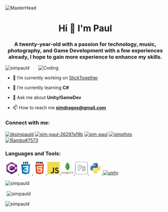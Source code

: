 ![MasterHead](https://miro.medium.com/v2/resize:fit:4800/format:webp/1*xnvIXeS5SidMSdc2bq-ANQ.gif)
<h1 align="center">Hi 👋 I'm Paul</h1>
<h3 align="center">A twenty-year-old with a passion for technology, music, photography, and Game Development with a few experiences already, I hope to gain more experience to enhance my skills.</h3>
<img align="right" alt="Coding" width="400" src="https://c.tenor.com/QWdPngpHxZ8AAAAd/family-guy-css.gif">

<p align="left"> <img src="https://komarev.com/ghpvc/?username=simpauld&label=Profile%20views&color=0e75b6&style=flat" alt="simpauld" /> </p>


- 🔭 I’m currently working on [StickTogether](https://www.youtube.com/watch?v=dQw4w9WgXcQ)

- 🌱 I’m currently learning **C#**

- 💬 Ask me about **Unity/GameDev**

- 📫 How to reach me **simdragos@gmail.com**

<h3 align="left">Connect with me:</h3>
<p align="left">
<a href="https://twitter.com/@simpauld" target="blank"><img align="center" src="https://raw.githubusercontent.com/rahuldkjain/github-profile-readme-generator/master/src/images/icons/Social/twitter.svg" alt="@simpauld" height="30" width="40" /></a>
<a href="https://linkedin.com/in/sim-paul-26297a19b" target="blank"><img align="center" src="https://raw.githubusercontent.com/rahuldkjain/github-profile-readme-generator/master/src/images/icons/Social/linked-in-alt.svg" alt="sim-paul-26297a19b" height="30" width="40" /></a>
<a href="https://stackoverflow.com/users/sim-paul" target="blank"><img align="center" src="https://raw.githubusercontent.com/rahuldkjain/github-profile-readme-generator/master/src/images/icons/Social/stack-overflow.svg" alt="sim-paul" height="30" width="40" /></a>
<a href="https://instagram.com/simpauld" target="blank"><img align="center" src="https://raw.githubusercontent.com/rahuldkjain/github-profile-readme-generator/master/src/images/icons/Social/instagram.svg" alt="simpfoto" height="30" width="40" /></a>
<a href="https://discord.gg/Rambo#7573" target="blank"><img align="center" src="https://raw.githubusercontent.com/rahuldkjain/github-profile-readme-generator/master/src/images/icons/Social/discord.svg" alt="Rambo#7573" height="30" width="40" /></a>
</p>

<h3 align="left">Languages and Tools:</h3>
<p align="left"> <a href="https://www.w3schools.com/cs/" target="_blank" rel="noreferrer"> <img src="https://raw.githubusercontent.com/devicons/devicon/master/icons/csharp/csharp-original.svg" alt="csharp" width="40" height="40"/> </a> <a href="https://www.w3schools.com/css/" target="_blank" rel="noreferrer"> <img src="https://raw.githubusercontent.com/devicons/devicon/master/icons/css3/css3-original-wordmark.svg" alt="css3" width="40" height="40"/> </a> <a href="https://www.w3.org/html/" target="_blank" rel="noreferrer"> <img src="https://raw.githubusercontent.com/devicons/devicon/master/icons/html5/html5-original-wordmark.svg" alt="html5" width="40" height="40"/> </a> <a href="https://developer.mozilla.org/en-US/docs/Web/JavaScript" target="_blank" rel="noreferrer"> <img src="https://raw.githubusercontent.com/devicons/devicon/master/icons/javascript/javascript-original.svg" alt="javascript" width="40" height="40"/> </a> <a href="https://www.mongodb.com/" target="_blank" rel="noreferrer"> <img src="https://raw.githubusercontent.com/devicons/devicon/master/icons/mongodb/mongodb-original-wordmark.svg" alt="mongodb" width="40" height="40"/> </a> <a href="https://www.photoshop.com/en" target="_blank" rel="noreferrer"> <img src="https://raw.githubusercontent.com/devicons/devicon/master/icons/photoshop/photoshop-line.svg" alt="photoshop" width="40" height="40"/> </a> <a href="https://www.python.org" target="_blank" rel="noreferrer"> <img src="https://raw.githubusercontent.com/devicons/devicon/master/icons/python/python-original.svg" alt="python" width="40" height="40"/> </a> <a href="https://unity.com/" target="_blank" rel="noreferrer"> <img src="https://www.vectorlogo.zone/logos/unity3d/unity3d-icon.svg" alt="unity" width="40" height="40"/> </a> </p>

<p><img align="center" src="https://github-readme-stats.vercel.app/api/top-langs?username=simpauld&show_icons=true&locale=en&layout=compact" alt="simpauld" /></p>

<p>&nbsp;<img align="center" src="https://github-readme-stats.vercel.app/api?username=simpauld&show_icons=true&locale=en" alt="simpauld" /></p>

<p><img align="center" src="https://github-readme-streak-stats.herokuapp.com/?user=simpauld&" alt="simpauld" /></p>

